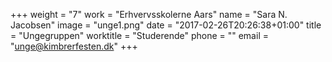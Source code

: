 +++
weight = "7"
work = "Erhvervsskolerne Aars"
name = "Sara N. Jacobsen"
image = "unge1.png"
date = "2017-02-26T20:26:38+01:00"
title = "Ungegruppen"
worktitle = "Studerende"
phone = ""
email = "unge@kimbrerfesten.dk"
+++

